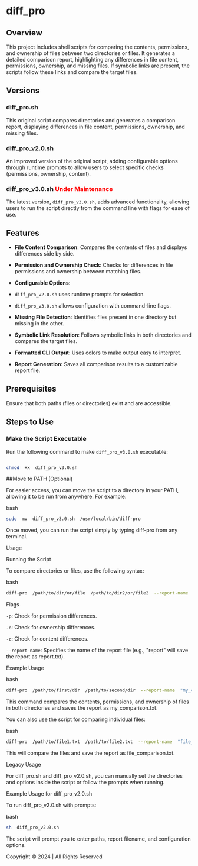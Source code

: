 
# diff_pro

  

## Overview

  

This project includes shell scripts for comparing the contents, permissions, and ownership of files between two directories or files. It generates a detailed comparison report, highlighting any differences in file content, permissions, ownership, and missing files. If symbolic links are present, the scripts follow these links and compare the target files.

  

## Versions

  

### diff_pro.sh

  

This original script compares directories and generates a comparison report, displaying differences in file content, permissions, ownership, and missing files.

  

### diff_pro_v2.0.sh

  

An improved version of the original script, adding configurable options through runtime prompts to allow users to select specific checks (permissions, ownership, content).

  

### diff_pro_v3.0.sh <span style="color:red">Under Maintenance</span>

  

The latest version, `diff_pro_v3.0.sh`, adds advanced functionality, allowing users to run the script directly from the command line with flags for ease of use.

  

## Features

  

-  **File Content Comparison**: Compares the contents of files and displays differences side by side.

-  **Permission and Ownership Check**: Checks for differences in file permissions and ownership between matching files.

-  **Configurable Options**:

-  `diff_pro_v2.0.sh` uses runtime prompts for selection.

-  `diff_pro_v3.0.sh` allows configuration with command-line flags.

-  **Missing File Detection**: Identifies files present in one directory but missing in the other.

-  **Symbolic Link Resolution**: Follows symbolic links in both directories and compares the target files.

-  **Formatted CLI Output**: Uses colors to make output easy to interpret.

-  **Report Generation**: Saves all comparison results to a customizable report file.

  

## Prerequisites

  

Ensure that both paths (files or directories) exist and are accessible.

  

## Steps to Use

  

### Make the Script Executable

  

Run the following command to make `diff_pro_v3.0.sh` executable:

  

```bash

chmod  +x  diff_pro_v3.0.sh
```
  

##Move  to  PATH (Optional)

For  easier  access,  you  can  move  the  script  to  a  directory  in  your  PATH,  allowing  it  to  be  run  from  anywhere.  For  example:

  

bash
```bash
sudo  mv  diff_pro_v3.0.sh  /usr/local/bin/diff-pro
```
Once  moved,  you  can  run  the  script  simply  by  typing  diff-pro  from  any  terminal.

  

Usage

Running  the  Script

To  compare  directories  or  files,  use  the  following  syntax:

  

bash
```bash
diff-pro  /path/to/dir/or/file  /path/to/dir2/or/file2  --report-name  "report_name"  -p  -o  -c
```
Flags

```-p```:  Check  for  permission  differences.

```-o```:  Check  for  ownership  differences.

```-c```:  Check  for  content  differences.

```--report-name```:  Specifies  the  name  of  the  report  file (e.g., "report"  will  save  the  report  as  report.txt).

Example  Usage

bash
```bash
diff-pro  /path/to/first/dir  /path/to/second/dir  --report-name  "my_comparison"  -p  -o  -c
```
This  command  compares  the  contents,  permissions,  and  ownership  of  files  in  both  directories  and  saves  the  report  as  my_comparison.txt.

You  can  also  use  the  script  for  comparing  individual  files:

  

bash
```bash
diff-pro  /path/to/file1.txt  /path/to/file2.txt  --report-name  "file_comparison"  -p  -o  -c
```
This  will  compare  the  files  and  save  the  report  as  file_comparison.txt.

  

Legacy  Usage

For  diff_pro.sh  and  diff_pro_v2.0.sh,  you  can  manually  set  the  directories  and  options  inside  the  script  or  follow  the  prompts  when  running.

  

Example  Usage  for  diff_pro_v2.0.sh

To  run  diff_pro_v2.0.sh  with  prompts:

  

bash

```bash
sh  diff_pro_v2.0.sh
```
The  script  will  prompt  you  to  enter  paths,  report  filename,  and  configuration  options.

Copyright © 2024 | All Rights Reserved